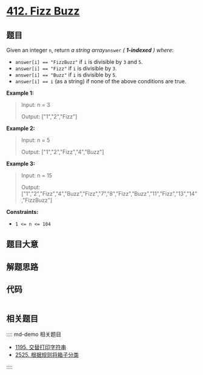 # [412. Fizz Buzz](https://leetcode.com/problems/fizz-buzz/)

## 题目

Given an integer `n`, return _a string array_`answer` _( **1-indexed** )
where_:

  * `answer[i] == "FizzBuzz"` if `i` is divisible by `3` and `5`.
  * `answer[i] == "Fizz"` if `i` is divisible by `3`.
  * `answer[i] == "Buzz"` if `i` is divisible by `5`.
  * `answer[i] == i` (as a string) if none of the above conditions are true.



**Example 1:**

> Input: n = 3
> 
> Output: ["1","2","Fizz"]

**Example 2:**

> Input: n = 5
> 
> Output: ["1","2","Fizz","4","Buzz"]

**Example 3:**

> Input: n = 15
> 
> Output: ["1","2","Fizz","4","Buzz","Fizz","7","8","Fizz","Buzz","11","Fizz","13","14","FizzBuzz"]

**Constraints:**

  * `1 <= n <= 104`


## 题目大意

## 解题思路

## 代码

```javascript

```

## 相关题目

:::: md-demo 相关题目
- [1195. 交替打印字符串](https://leetcode.com/problems/fizz-buzz-multithreaded)
- [2525. 根据规则将箱子分类](https://leetcode.com/problems/categorize-box-according-to-criteria)

::::
